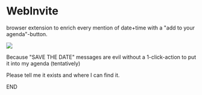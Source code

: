 # WebInvite

browser extension to enrich every mention of date+time with a "add to your agenda"-button.

![](https://repository-images.githubusercontent.com/150803355/d3fbf4db-362a-46f9-ac7c-b5587125ca9a)

Because "SAVE THE DATE" messages are evil without a 1-click-action to put it into my agenda (tentatively)

Please tell me it exists and where I can find it.

END
